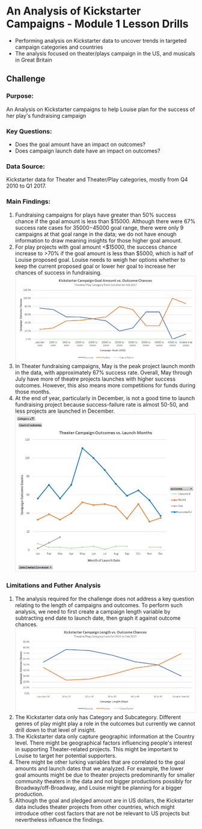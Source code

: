 # An Analysis of Kickstarter Campaigns - Module 1 Lesson Drills
* Performing analysis on Kickstarter data to uncover trends in targeted campaign categories and countries
* The analysis focused on theater/plays campaign in the US, and musicals in Great Britain
## Challenge
### **Purpose:** 
An Analysis on Kickstarter campaigns to help Louise plan for the success of her play's fundraising campaign
### **Key Questions:**
* Does the goal amount have an impact on outcomes?
* Does campaign launch date have an impact on outcomes?
### **Data Source:**  
Kickstarter data for Theater and Theater/Play categories, mostly from Q4 2010 to Q1 2017.
### **Main Findings:**
1. Fundraising campaigns for plays have greater than 50% success chance if the goal amount is less than $15000.  Although there were 67% success rate cases for $35000-$45000 goal range, there were only 9 campaigns at that goal range in the data; we do not have enough information to draw meaning insights for those higher goal amount.
2. For play projects with goal amount <$15000, the success chance increase to >70% if the goal amount is less than $5000, which is half of Louise proposed goal.   Louise needs to weigh her options whether to keep the current proposed goal or lower her goal to increase her chances of success in fundraising.
![Goals vs Outcomes](GoalOutcome_Challenge.png)
3. In Theater fundraising campaigns, May is the peak project launch month in the data, with approximately 67% success rate.  Overall, May through July have more of theatre projects launches with higher success outcomes.  However, this also means more competitions for funds during those months.
4. At the end of year, particularly in December, is not a good time to launch fundraising project because success-failure rate is almost 50-50, and less projects are launched in December.
![Campaign Outcomes and Launch Month](TheaterOutcomeLaunchDate_Challenge.png)
### **Limitations and Futher Analysis**
1. The analysis required for the challenge does not address a key question relating to the length of campaigns and outcomes.  To perform such analysis, we need to first create a campaign length variable by subtracting end date to launch date, then graph it against outcome chances.
![Alternative - Campaign Lenghs and Outcomes](Alternative_DaysOutcome.png)
2. The Kickstarter data only has Category and Subcategory.  Different genres of play might play a role in the outcomes but currently we cannot drill down to that level of insight.
3. The Kickstarter data only capture geographic information at the Country level.  There might be geographical factors influencing people's interest in supporting Theater-related projects.  This might be important to Louise to target her potential supporters.
4. There might be other lurking variables that are correlated to the goal amounts and launch dates that we analyzed.  For example, the lower goal amounts might be due to theater projects predominantly for smaller community theaters in the data and not bigger productions possibly for Broadway/off-Broadway, and Louise might be planning for a bigger production.
5. Although the goal and pledged amount are in US dollars, the Kickstarter data includes theater projects from other countries, which might introduce other cost factors that are not be relevant to US projects but nevertheless influence the findings.
